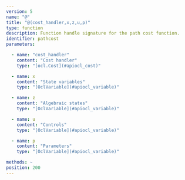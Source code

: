 ```yaml
---
version: 5
name: "@"
title: "@(cost_handler,x,z,u,p)"
type: function
description: Function handle signature for the path cost function.
identifier: pathcost
parameters:

  - name: "cost_handler"
    content: "Cost handler"
    type: "[ocl.Cost](#apiocl_cost)"

  - name: x
    content: "State variables"
    type: "[OclVariable](#apiocl_variable)"

  - name: z
    content: "Algebraic states"
    type: "[OclVariable](#apiocl_variable)"

  - name: u
    content: "Controls"
    type: "[OclVariable](#apiocl_variable)"

  - name: p
    content: "Parameters"
    type: "[OclVariable](#apiocl_variable)"

methods: ~
position: 200
---
```

